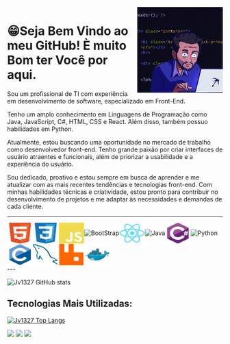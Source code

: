 <img src= "Programador front end.gif" widh = "325px" align = "right">

# 😁Seja Bem Vindo ao meu GitHub! È muito Bom ter Você por aqui.

Sou um profissional de TI com experiência em desenvolvimento de software, especializado em Front-End. 

Tenho um amplo conhecimento em Linguagens de Programação como Java, JavaScript, C#, HTML, CSS e React. Além disso, também possuo habilidades em Python. 

Atualmente, estou buscando uma oportunidade no mercado de trabalho como desenvolvedor front-end. Tenho grande paixão por criar interfaces de usuário atraentes e funcionais, além de priorizar a usabilidade e a experiência do usuário.

 Sou dedicado, proativo e estou sempre em busca de aprender e me atualizar com as mais recentes tendências e tecnologias front-end. Com minhas habilidades técnicas e criatividade, estou pronto para contribuir no desenvolvimento de projetos e me adaptar às necessidades e demandas de cada cliente.

---
<div><img align="center" alt="HTML" height="50" width="60" src="https://raw.githubusercontent.com/devicons/devicon/master/icons/html5/html5-original.svg" style="max-width:100%;"><img align="center" alt="CSS" height="50" width="60" src="https://raw.githubusercontent.com/devicons/devicon/master/icons/css3/css3-original.svg" style="max-width:100%;"><img align="center" alt="Js" height="50" width="60" src="https://raw.githubusercontent.com/devicons/devicon/master/icons/javascript/javascript-plain.svg" style="max-width:100%;"><img align="center" alt="BootStrap" height="50" width="60" src="https://raw.githubusercontent.com/jmnote/z-icons/master/svg/bootstrap.svg" style="max-width:100%;"><img align="center" alt="React" height="50" width="60" src="https://github.com/devicons/devicon/blob/master/icons/react/react-original.svg" style="max-width:100%;"><img align="center" alt="Java" height="50" width="60" src="https://raw.githubusercontent.com/jmnote/z-icons/master/svg/java.svg" style="max-width:100%;"><img align="center" alt="Csharp" height="50" width="60" src="https://raw.githubusercontent.com/devicons/devicon/master/icons/csharp/csharp-original.svg" style="max-width:100%;"><img align="center" alt="Python" height="50" width="60" src="https://raw.githubusercontent.com/jmnote/z-icons/master/svg/python.svg" style="max-width:100%;"><img align="center" alt="C" height="50" width="60" src="https://github.com/devicons/devicon/blob/master/icons/c/c-original.svg" style="max-width:100%;"><img align="center" alt="MySQL" height="50" width="60" src="https://github.com/devicons/devicon/blob/master/icons/mysql/mysql-original.svg" style="max-width:100%;"><img align="center" alt="RabbitMQ" height="50" width="60" src="https://github.com/devicons/devicon/blob/master/icons/rabbitmq/rabbitmq-original.svg" style="max-width:100%;"><img align="center" alt="Docker" height="50" width="60" src="https://github.com/devicons/devicon/blob/master/icons/docker/docker-original.svg" style="max-width:100%;"></div></div>
--- 



![Jv1327 GitHub stats](https://github-readme-stats.vercel.app/api?username=Jv1327&show_icons=true&theme=dracula)

## Tecnologias Mais Utilizadas:

[![Jv1327 Top Langs](https://github-readme-stats.vercel.app/api/top-langs/?username=Jv1327&layout=donut)](https://github.com/Jv1327/github-readme-stats)

<div> 
  <a href="https://www.instagram.com/joaovictorrodriguesdeo/ target="_blank"><img src="https://img.shields.io/badge/-Instagram-%23E4405F?style=for-the-badge&logo=instagram&logoColor=white" target="_blank"></a> 
  <a href = "jvrodrigues132770@gmail.com"><img src="https://img.shields.io/badge/-Gmail-%23333?style=for-the-badge&logo=gmail&logoColor=white" target="_blank"></a>
  <a href="https://www.linkedin.com/in/joao-victor-2041771a6/" target="_blank"><img src="https://img.shields.io/badge/-LinkedIn-%230077B5?style=for-the-badge&logo=linkedin&logoColor=white" target="_blank"></a> 
</div>
